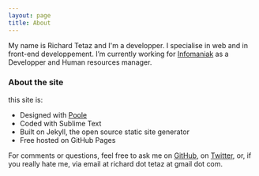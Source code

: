```yaml
---
layout: page
title: About
---
```


My name is Richard Tetaz and I'm a developper. I specialise in web and in front-end developpement. I’m currently working for [Infomaniak](infomaniak.com) as a Developper and Human resources manager.

### About the site

this site is:

- Designed with [Poole](http://getpoole.com)
- Coded with Sublime Text
- Built on Jekyll, the open source static site generator
- Free hosted on GitHub Pages

For comments or questions, feel free to ask me on [GitHub](https://github.com/richardtetaz/richardtetaz.github.io), on [Twitter](https://twitter.com/richard_tetaz), or, if you really hate me, via email at richard dot tetaz at gmail dot com.